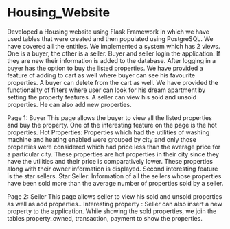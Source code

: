 # Housing_Website

Developed a Housing website using Flask Framework in which we have used tables that were created and then populated using 
PostgreSQL. We have covered all the entities. We implemented a system which has 2 views. One is a buyer, the other is a seller.
Buyer and seller login the application. If they are new their information is added to the database. After logging in a buyer 
has the option to buy the listed properties. We have provided a feature of adding to cart as well where buyer can see his 
favourite properties. A buyer can delete from the cart as well. We have provided the functionality of filters where user can 
look for his dream apartment by setting the property features. A seller can view his sold and unsold properties. He can also 
add new properties. 

Page 1: Buyer
This page allows the buyer to view all the listed properties and buy the property. One of the interesting feature on the page 
is the hot properties. Hot Properties: Properties which had the utilities of washing machine and heating enabled were grouped 
by city and only those properties were considered which had price less than the average price for a particular city. These 
properties are hot properties in their city since they have the utilities and their price is comparatively lower. These 
properties along with their owner information is displayed. Second interesting feature is the star sellers.
Star Seller: Information of all the sellers whose properties have been sold more than the average number of properties sold by
a seller.

Page 2: Seller
This page allows seller to view his sold and unsold properties as well as add properties..
Interesting property : Seller can also insert a new property to the application. While showing
the sold properties, we join the tables property_owned, transaction, payment to show the
properties.

